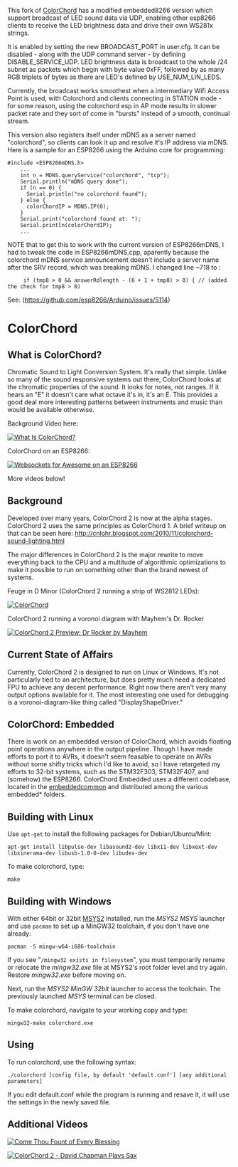 This fork of [ColorChord](https://github.com/cnlohr/colorchord) has a modified embedded8266 version which support broadcast of LED sound data via UDP, enabling
other esp8266 clients to receive the LED brightness data and drive their own WS281x strings.

It is enabled by setting the new BROADCAST_PORT in user.cfg. It can be disabled - along with the UDP command server - by defining DISABLE_SERVICE_UDP. LED brightness data is broadcast to the whole /24 subnet as packets which begin with byte value 0xFF, followed by as many RGB triplets of bytes as there are LED's defined by USE_NUM_LIN_LEDS. 

Currently, the broadcast works smoothest when a intermediary Wifi Access Point is used, with Colorchord and clients connecting in STATION mode - for some reason, using the colorchord esp in AP mode results in slower packet rate and they sort of come in "bursts" instead of a smooth, continual stream.

This version also registers itself under mDNS as a server named "colorchord", so clients can look it up and resolve it's IP address via mDNS. Here is a sample for an ESP8266 using the Arduino core for programming:
```
#include <ESP8266mDNS.h>
	...
    int n = MDNS.queryService("colorchord", "tcp");
    Serial.println("mDNS query done");
    if (n == 0) {
      Serial.println("no colorchord found");
    } else {
      colorChordIP = MDNS.IP(0);    
    }
    Serial.print("colorchord found at: ");
    Serial.println(colorChordIP);
	...
``` 
NOTE that to get this to work with the current version of ESP8266mDNS, I had to tweak the code in ESP8266mDNS.cpp, aparently because the colorchord mDNS service announcement doesn't include a server name after the SRV record, which was breaking mDNS. I changed line ~718 to :

         if (tmp8 > 0 && answerRdlength - (6 + 1 + tmp8) > 0) { // (added the check for tmp8 > 0)

See: (https://github.com/esp8266/Arduino/issues/5114)

ColorChord
==========

What is ColorChord?
-------------------

Chromatic Sound to Light Conversion System.  It's really that simple.  Unlike so many of the sound responsive systems out there, ColorChord looks at the chromatic properties of the sound.  It looks for notes, not ranges.  If it hears an "E" it doesn't care what octave it's in, it's an E.  This provides a good deal more interesting patterns between instruments and music than would be available otherwise.

Background Video here:

[![What Is ColorChord?](https://img.youtube.com/vi/qE3zEM8qM00/0.jpg)](https://www.youtube.com/watch?v=qE3zEM8qM00)

ColorChord on an ESP8266:

[![Websockets for Awesome on an ESP8266](https://img.youtube.com/vi/8ISbmQTbjDI/0.jpg)](https://www.youtube.com/watch?v=8ISbmQTbjDI)

More videos below!

Background
----------

Developed over many years, ColorChord 2 is now at the alpha stages.  ColorChord 2 uses the same principles as ColorChord 1.  A brief writeup on that can be seen here: http://cnlohr.blogspot.com/2010/11/colorchord-sound-lighting.html

The major differences in ColorChord 2 is the major rewrite to move everything back to the CPU and a multitude of algorithmic optimizations to make it possible to run on something other than the brand newest of systems.

Feuge in D Minor (ColorChord 2 running a strip of WS2812 LEDs):

[![ColorChord](https://img.youtube.com/vi/s8qWqYTpCN4/0.jpg)](https://www.youtube.com/watch?v=s8qWqYTpCN4)

ColorChord 2 running a voronoi diagram with Mayhem's Dr. Rocker

[![ColorChord 2 Preview: Dr Rocker by Mayhem](https://img.youtube.com/vi/UI4eqOP2AU0/0.jpg)](https://www.youtube.com/watch?v=UI4eqOP2AU0)


Current State of Affairs
------------------------

Currently, ColorChord 2 is designed to run on Linux or Windows.  It's not particularly tied to an architecture, but does pretty much need a dedicated FPU to achieve any decent performance.  Right now there aren't very many output options available for it.  The most interesting one used for debugging is a voronoi-diagram-like thing called "DisplayShapeDriver."

ColorChord: Embedded
--------------------

There is work on an embedded version of ColorChord, which avoids floating point operations anywhere in the output pipeline.  Though I have made efforts to port it to AVRs, it doesn't seem feasable to operate on AVRs without some shifty tricks which I'd like to avoid, so I have retargeted my efforts to 32-bit systems, such as the STM32F303, STM32F407, and (somehow) the ESP8266.  ColorChord Embedded uses a different codebase, located in the [embeddedcommon](/embeddedcommon) and distributed among the various embedded* folders.


Building with Linux
-----------------
Use `apt-get` to install the following packages for Debian/Ubuntu/Mint:
```
apt-get install libpulse-dev libasound2-dev libx11-dev libxext-dev libxinerama-dev libusb-1.0-0-dev libudev-dev
```

To make colorchord, type:

```
make
```
Building with Windows
-------------------

With either 64bit or 32bit [MSYS2](https://msys2.github.io/) installed, run the _MSYS2 MSYS_ launcher and use `pacman` to set up a MinGW32 toolchain, if you don't have one already:
```
pacman -S mingw-w64-i686-toolchain
```
If you see "`/mingw32 exists in filesystem`", you must temporarily rename or relocate the _mingw32.exe_ file at MSYS2's root folder level and try again. Restore _mingw32.exe_ before moving on.

Next, run the _MSYS2 MinGW 32bit_ launcher to access the toolchain. The previously launched _MSYS_ terminal can be closed.

To make colorchord, navigate to your working copy and type:
```
mingw32-make colorchord.exe
```

Using
-----

To run colorchord, use the following syntax:

```
./colorchord [config file, by default 'default.conf'] [any additional parameters]
```

If you edit default.conf while the program is running and resave it, it will use the settings in the newly saved file.


Additional Videos
-----------------

[![Come Thou Fount of Every Blessing](https://img.youtube.com/vi/aaB4Afyh5z0/0.jpg)](https://www.youtube.com/watch?v=aaB4Afyh5z0)

[![ColorChord 2 - David Chapman Plays Sax](https://img.youtube.com/vi/DYoK4cZoZ_0/0.jpg)](https://www.youtube.com/watch?v=DYoK4cZoZ_0)


